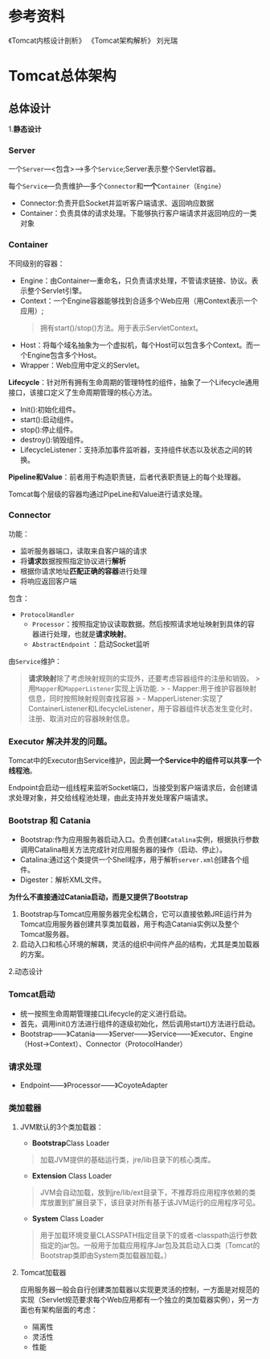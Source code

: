 # 参考资料
《Tomcat内核设计剖析》
《Tomcat架构解析》 刘光瑞

# Tomcat总体架构

## 总体设计

1.**静态设计**

### Server

一个`Server`—<包含>—>多个`Service`;Server表示整个Servlet容器。

每个`Service`—负责维护—多个`Connector`和**一个**`Container`（`Engine`）
    
- Connector:负责开启Socket并监听客户端请求、返回响应数据
- Container：负责具体的请求处理。下能够执行客户端请求并返回响应的一类对象

### Container
不同级别的容器：

- Engine：由Container—重命名，只负责请求处理，不管请求链接、协议。表示整个Servlet引擎。
- Context：一个Engine容器能够找到合适多个Web应用（用Context表示一个应用）;
    > 拥有start()/stop()方法。用于表示ServletContext。
- Host：将每个域名抽象为一个虚拟机，每个Host可以包含多个Context。而一个Engine包含多个Host。
- Wrapper：Web应用中定义的Servlet。

**Lifecycle**：针对所有拥有生命周期的管理特性的组件，抽象了一个Lifecycle通用接口，该接口定义了生命周期管理的核心方法。
    
- Init():初始化组件。
- start():启动组件。
- stop():停止组件。
- destroy():销毁组件。
- LifecycleListener：支持添加事件监听器，支持组件状态以及状态之间的转换。

**Pipeline和Value**：前者用于构造职责链，后者代表职责链上的每个处理器。

Tomcat每个层级的容器均通过PipeLine和Value进行请求处理。

### Connector
功能：
- 监听服务器端口，读取来自客户端的请求
- 将**请求**数据按照指定协议进行**解析**
- 根据你请求地址**匹配正确的容器**进行处理
- 将响应返回客户端
  
包含：
- `ProtocolHandler`
    - `Processor`：按照指定协议读取数据。然后按照请求地址映射到具体的容器进行处理，也就是**请求映射**。
    - `AbstractEndpoint` ：启动Socket监听

由`Service`维护：
   > **请求映射**除了考虑映射规则的实现外，还要考虑容器组件的注册和销毁。
    > 用`Mapper`和`MapperListener`实现上诉功能.
        > - Mapper:用于维护容器映射信息，同时按照映射规则查找容器
        > - MapperListener:实现了ContainerListener和LifecycleListener，用于容器组件状态发生变化时，注册、取消对应的容器映射信息。

### Executor 解决并发的问题。
Tomcat中的Executor由Service维护，因此**同一个Service中的组件可以共享一个线程池**。

Endpoint会启动一组线程来监听Socket端口，当接受到客户端请求后，会创建请求处理对象，并交给线程池处理，由此支持并发处理客户端请求。

### Bootstrap 和 Catania

* Bootstrap:作为应用服务器启动入口。负责创建`Catalina`实例，根据执行参数调用Catalina相关方法完成针对应用服务器的操作（启动、停止）。
* Catalina:通过这个类提供一个Shell程序，用于解析`server.xml`创建各个组件。
* Digester：解析XML文件。

**为什么不直接通过Catania启动，而是又提供了Bootstrap**

1. Bootstrap与Tomcat应用服务器完全松耦合，它可以直接依赖JRE运行并为Tomcat应用服务器创建共享类加载器，用于构造Catania实例以及整个Tomcat服务器。
2. 启动入口和核心环境的解耦，灵活的组织中间件产品的结构，尤其是类加载器的方案。


2.动态设计

### Tomcat启动
- 统一按照生命周期管理接口Lifecycle的定义进行启动。
- 首先，调用init()方法进行组件的逐级初始化，然后调用start()方法进行启动。
- Bootstrap——》Catania——》Server——》Service——》Executor、Engine（Host->Context）、Connector（ProtocolHander）

### 请求处理
- Endpoint——》Processor——》CoyoteAdapter

### 类加载器

1. JVM默认的3个类加载器：
   - **Bootstrap**Class Loader
    >加载JVM提供的基础运行类，jre/lib目录下的核心类库。
   - **Extension** Class Loader
    >JVM会自动加载，放到jre/lib/ext目录下，不推荐将应用程序依赖的类库放置到扩展目录下，该目录对所有基于该JVM运行的应用程序可见。
   - **System** Class Loader
    >用于加载环境变量CLASSPATH指定目录下的或者-classpath运行参数指定的jar包。一般用于加载应用程序Jar包及其启动入口类（Tomcat的Bootstrap类即由System类加载器加载。）

2. Tomcat加载器
   
   应用服务器一般会自行创建类加载器以实现更灵活的控制，一方面是对规范的实现（Servlet规范要求每个Web应用都有一个独立的类加载器实例），另一方面也有架构层面的考虑：

   - 隔离性
   - 灵活性
   - 性能